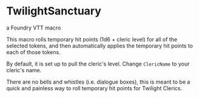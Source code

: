 # TwilightSanctuary
a Foundry VTT macro

This macro rolls temporary hit points (1d6 + cleric level) for all of the selected tokens, and then automatically applies the temporary hit points to each of those tokens.

By default, it is set up to pull the cleric's level. Change `ClericName` to your cleric's name.

There are no bells and whistles (i.e. dialogue boxes), this is meant to be a quick and painless way to roll temporary hit points for Twilight Clerics.
